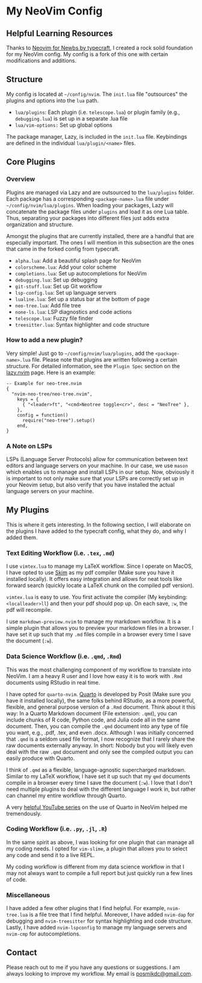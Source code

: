 # My NeoVim Config

## Helpful Learning Resources

Thanks to [Neovim for Newbs by typecraft](https://www.youtube.com/watch?v=zHTeCSVAFNY&list=PLsz00TDipIffreIaUNk64KxTIkQaGguqn), I created a rock solid foundation for my NeoVim config. My config is a fork of this one with certain modifications and additions. 

## Structure 

My config is located at `~/config/nvim`. The `init.lua` file "outsources" the plugins and options into the `lua` path. 

- `lua/plugins`: Each plugin (i.e. `telescope.lua`) or plugin family (e.g., `debugging.lua`) is set up in a separate .lua file
- `lua/vim-options:` Set up global options

The package manager, Lazy, is included in the `init.lua` file. Keybindings are defined in the individual `lua/plugin/<name>` files. 

## Core Plugins 

### Overview 
Plugins are managed via Lazy and are outsourced to the `lua/plugins` folder. Each package has a corresponding `<package-name>.lua` file under `~/config/nvim/lua/plugins`. When loading your packages, Lazy will concatenate the package files under `plugins` and load it as one Lua table. Thus, separating your packages into different files just adds extra organization and structure.

Amongst the plugins that are currently installed, there are a handful that are especially important. The ones I will mention in this subsection are the ones that came in the forked config from typecraft. 
- `alpha.lua`: Add a beautiful splash page for NeoVim
- `colorscheme.lua`: Add your color scheme
- `completions.lua`: Set up autocompletions for NeoVim
- `debugging.lua`: Set up debugging
- `git-stuff.lua`: Set up Git workflow
- `lsp-config.lua`: Set up language servers
- `lualine.lua`: Set up a status bar at the bottom of page
- `neo-tree.lua`: Add file tree
- `none-ls.lua`: LSP diagnostics and code actions
- `telescope.lua`: Fuzzy file finder
- `treesitter.lua`: Syntax highlighter and code structure 

### How to add a new plugin?
Very simple! Just go to  `~/config/nvim/lua/plugins`, add the `<package-name>.lua` file. Please note that plugins are written following a certain structure. For detailed information, see the `Plugin Spec` section on the [lazy.nvim](https://github.com/folke/lazy.nvim?tab=readme-ov-file#-plugin-spec) page. Here is an example: 

```{lua}
-- Example for neo-tree.nvim
{
  "nvim-neo-tree/neo-tree.nvim",
    keys = {
      { "<leader>ft", "<cmd>Neotree toggle<cr>", desc = "NeoTree" },
    },
    config = function()
      require("neo-tree").setup()
    end,
}
```

### A Note on LSPs 

LSPs (Language Server Protocols) allow for communication between text editors and language servers on your machine. In our case, we use `mason` which enables us to manage and install LSPs in our setup. Now, obviously it is important to not only make sure that your LSPs are correctly set up in your Neovim setup, but also verify that you have installed the actual language servers on your machine. 

## My Plugins 

This is where it gets interesting. In the following section, I will elaborate on the plugins I have added to the typecraft config, what they do, and why I added them. 

### Text Editing Workflow (i.e. `.tex`, `.md`)

I use `vimtex.lua` to manage my LaTeX workflow. Since I operate on MacOS, I have opted to use [Skim](https://skim-app.sourceforge.io) as my pdf compiler (Make sure you have it installed locally). It offers easy integration and allows for neat tools like forward search (quickly locate a LaTeX chunk on the compiled pdf version). 

`vimtex.lua` is easy to use. You first activate the compiler (My keybinding: `<localleader>ll`) and then your pdf should pop up. On each save, `:w`, the pdf will recompile.

I use `markdown-preview.nvim` to manage my markdown workflow. It is a simple plugin that allows you to preview your markdown files in a browser. I have set it up such that my `.md` files compile in a browser every time I save the document (`:w`).

### Data Science Workflow (i.e. `.qmd`, `.Rmd`)

This was the most challenging component of my workflow to translate into NeoVim. I am a heavy R user and I love how easy it is to work with `.Rmd` documents using RStudio in real time. 

I have opted for `quarto-nvim`. [Quarto](https://quarto.org/docs/get-started/) is developed by Posit (Make sure you have it installed locally), the same folks behind RStudio, as a more powerful, flexible, and general purpose version of a `.Rmd` document. Think about it this way: In a Quarto Markdown document (File extension: `.qmd`), you can include chunks of R code, Python code, and Julia code all in the same document. Then, you can compile the `.qmd` document into any type of file you want, e.g., .pdf, .tex, and even .docx. Although I was initially concerned that `.qmd` is a seldom used file format, I now recognize that I rarely share the raw documents externally anyway. In short: Nobody but you will likely even deal with the raw `.qmd` document and only see the compiled output you can easily produce with Quarto. 

I think of `.qmd` as a flexible, language-agnostic supercharged markdown. Similar to my LaTeX workflow, I have set it up such that my `qmd` documents compile in a browser every time I save the document (`:w`). I love that I don't need multiple plugins to deal with the different language I work in, but rather can channel my entire workflow through Quarto. 

A very [helpful YouTube series](https://www.youtube.com/watch?v=3sj7clNowlA) on the use of Quarto in NeoVim helped me tremendously. 

### Coding Workflow (i.e. `.py`, `.jl`, `.R`)

In the same spirit as above, I was looking for one plugin that can manage all my coding needs. I opted for `vim-slime`, a plugin that allows you to select any code and send it to a live REPL. 

My coding workflow is different from my data science workflow in that I may not always want to compile a full report but just quickly run a few lines of code.

### Miscellaneous

I have added a few other plugins that I find helpful. For example, `nvim-tree.lua` is a file tree that I find helpful. Moreover, I have added `nvim-dap` for debugging and `nvim-treesitter` for syntax highlighting and code structure. Lastly, I have added `nvim-lspconfig` to manage my language servers and `nvim-cmp` for autocompletions.

## Contact

Please reach out to me if you have any questions or suggestions. I am always looking to improve my workflow. My email is [posmikdc@gmail.com](mailto:). 
